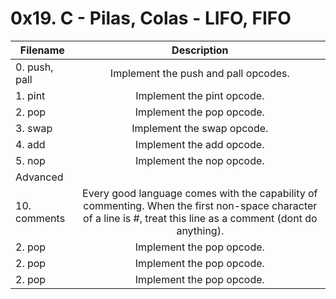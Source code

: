 # 0x19. C - Pilas, Colas - LIFO, FIFO

| Filename |  Description  |
|----------|:-------------:|
| 0. push, pall |  Implement the push and pall opcodes. |
| 1. pint |  Implement the pint opcode.  |
| 2. pop | Implement the pop opcode. |
| 3. swap | Implement the swap opcode. |
| 4. add | Implement the add opcode. |
| 5. nop | Implement the nop opcode. |
| Advanced |                         |
| 10. comments | Every good language comes with the capability of commenting. When the first non-space character of a line is #, treat this line as a comment (dont do anything). |
| 2. pop | Implement the pop opcode. |
| 2. pop | Implement the pop opcode. |
| 2. pop | Implement the pop opcode. |
